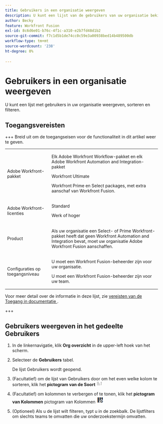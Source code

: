 ```yaml
---
title: Gebruikers in een organisatie weergeven
description: U kunt een lijst van de gebruikers van uw organisatie bekijken
author: Becky
feature: Workfront Fusion
exl-id: 8c6d6e01-b76c-4f1c-a310-e2b7fd48d1b2
source-git-commit: f7c1d5b1de74cc0c59e3a00938bed14b489500db
workflow-type: tm+mt
source-wordcount: '238'
ht-degree: 0%

---
```


# Gebruikers in een organisatie weergeven

U kunt een lijst met gebruikers in uw organisatie weergeven, sorteren en filteren.

## Toegangsvereisten

+++ Breid uit om de toegangseisen voor de functionaliteit in dit artikel weer te geven.

<table style="table-layout:auto">
 <col> 
 <col> 
 <tbody> 
  <tr> 
   <td role="rowheader">Adobe Workfront-pakket</td> 
   <td> <p>Elk Adobe Workfront Workflow-pakket en elk Adobe Workfront Automation and Integration-pakket</p><p>Workfront Ultimate</p><p>Workfront Prime en Select packages, met extra aanschaf van Workfront Fusion.</p> </td> 
  </tr> 
  <tr data-mc-conditions=""> 
   <td role="rowheader">Adobe Workfront-licenties</td> 
   <td> <p>Standard</p><p>Werk of hoger</p> </td> 
  </tr> 
  <tr> 
   <td role="rowheader">Product</td> 
   <td>
   <p>Als uw organisatie een Select- of Prime Workfront-pakket heeft dat geen Workfront Automation and Integration bevat, moet uw organisatie Adobe Workfront Fusion aanschaffen.</li></ul>
   </td> 
  </tr>
  <tr data-mc-conditions=""> 
   <td role="rowheader">Configuraties op toegangsniveau</td> 
   <td> 
     <p>U moet een Workfront Fusion-beheerder zijn voor uw organisatie.</p>
     <p>U moet een Workfront Fusion-beheerder zijn voor uw team.</p>
   </td> 
  </tr> 
 </tbody> 
</table>

Voor meer detail over de informatie in deze lijst, zie [ vereisten van de Toegang in documentatie ](/help/workfront-fusion/references/licenses-and-roles/access-level-requirements-in-documentation.md).

+++

## Gebruikers weergeven in het gedeelte Gebruikers

1. In de linkernavigatie, klik **Org overzicht** in de upper-left hoek van het scherm.
1. Selecteer de **Gebruikers** tabel.

   De lijst Gebruikers wordt geopend.

1. (Facultatief) om de lijst van Gebruikers door om het even welke kolom te sorteren, klik het **pictogram van de Soort** ![ voor die kolom.](assets/sort-icon.png)
1. (Facultatief) om kolommen te verbergen of te tonen, klik het **pictogram van Kolommen** pictogram van Kolommen ![ dichtbij de hoger-juiste hoek van de lijst, dan toelaten of onbruikbaar maken kolommen.](assets/columns-icon.png)
1. (Optioneel) Als u de lijst wilt filteren, typt u in de zoekbalk. De lijstfilters om slechts teams te omvatten die uw onderzoekstermijn omvatten.
